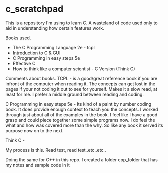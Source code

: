 # c_scratchpad

This is a repository I'm using to learn C. 
A wasteland of code used only to aid in understanding how certain features work.

Books used.
- The C Programming Language 2e - tcpl
- Introduction to C & GUI
- C Programming in easy steps 5e  
- Effective C 
- How to think like a computer scientist - C Version (Think C)

Comments about books. 
TCPL - is a good/great reference book if you are infront of the computer when reading it.
The concepts can get lost in the pages if your not coding it out to see for yourself. Makes it a slow read, at least for me.
I prefer a middle ground between reading and coding.

C Programming in easy steps 5e - Its kind of a paint by number coding book. It does provide enough context to teach you the concepts. I worked through just about all of the examples in the book. I feel like I have a good grasp and could piece together some simple programs now. I do feel the what and how was covered more than the why. So like any book it served its purpose now on to the next.

Think C - 

My process is this.
Read test, read test..etc..etc..


Doing the same for C++ in this repo. I created a folder cpp_folder that has my notes and sample code in it

